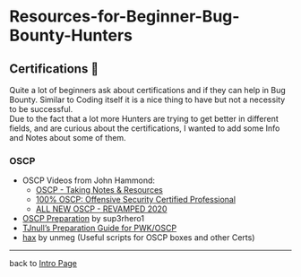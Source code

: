 # Resources-for-Beginner-Bug-Bounty-Hunters

## Certifications 📜

Quite a lot of beginners ask about certifications and if they can help in Bug Bounty. Similar to Coding itself it is a nice thing to have but not a necessity to be successful.<br>
Due to the fact that a lot more Hunters are trying to get better in different fields, and are curious about the certifications, I wanted to add some Info and Notes about some of them.
### OSCP
- OSCP Videos from John Hammond:
    - [OSCP - Taking Notes & Resources](https://www.youtube.com/watch?v=MQGozZzHUwQ)
    - [100% OSCP: Offensive Security Certified Professional](https://www.youtube.com/watch?v=kdobdnQ2sGw)
    - [ALL NEW OSCP - REVAMPED 2020](https://www.youtube.com/watch?v=wjTt-5mfyhY)
- [OSCP Preparation](https://github.com/superhero1/OSCP-Prep) by sup3rhero1
- [TJnull’s Preparation Guide for PWK/OSCP](https://www.netsecfocus.com/oscp/2019/03/29/The_Journey_to_Try_Harder-_TJNulls_Preparation_Guide_for_PWK_OSCP.html)
- [hax](https://github.com/unmeg/hax) by unmeg (Useful scripts for OSCP boxes and other Certs)

---
back to [Intro Page](/README.md)